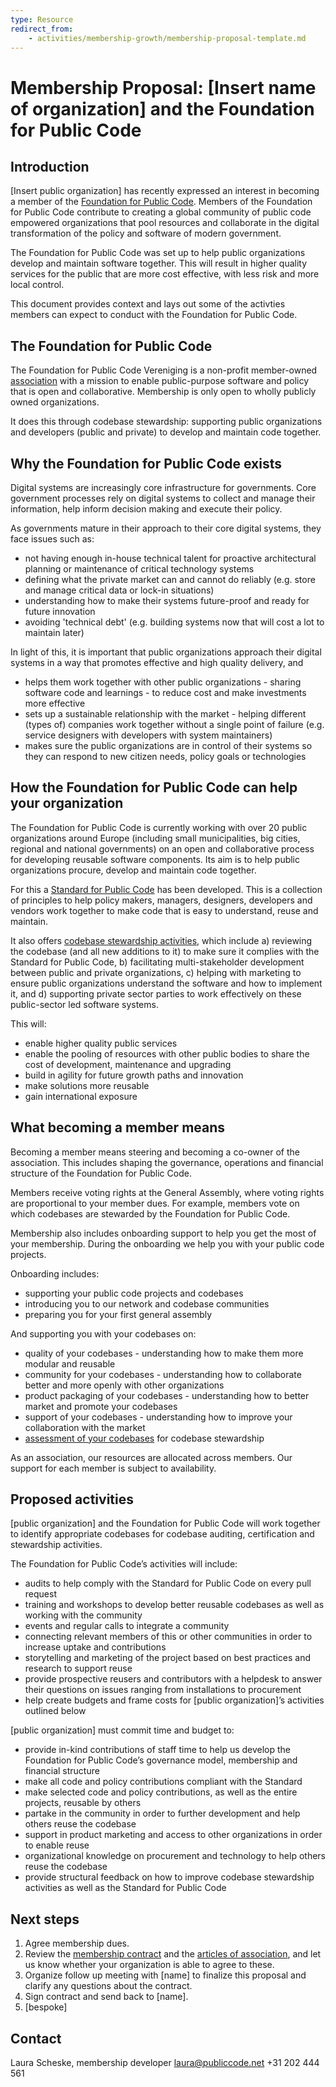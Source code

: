 ```yaml
---
type: Resource
redirect_from:
    - activities/membership-growth/membership-proposal-template.md
---
```


# Membership Proposal: [Insert name of organization] and the Foundation for Public Code

## Introduction

[Insert public organization] has recently expressed an interest in becoming a member of the [Foundation for Public Code](https://publiccode.net/). Members of the Foundation for Public Code contribute to creating a global community of public code empowered organizations that pool resources and collaborate in the digital transformation of the policy and software of modern government.

The Foundation for Public Code was set up to help public organizations develop and maintain software together. This will result in higher quality services for the public that are more cost effective, with less risk and more local control.

This document provides context and lays out some of the activties members can expect to conduct with the Foundation for Public Code.

## The Foundation for Public Code

The Foundation for Public Code Vereniging is a non-profit member-owned [association](https://about.publiccode.net/organization/articles-of-association.html) with a mission to enable public-purpose software and policy that is open and collaborative. Membership is only open to wholly publicly owned organizations.

It does this through codebase stewardship: supporting public organizations and developers (public and private) to develop and maintain code together.

## Why the Foundation for Public Code exists

Digital systems are increasingly core infrastructure for governments. Core government processes rely on digital systems to collect and manage their information, help inform decision making and execute their policy.

As governments mature in their approach to their core digital systems, they face issues such as:

* not having enough in-house technical talent for proactive architectural planning or maintenance of critical technology systems
* defining what the private market can and cannot do reliably (e.g. store and manage critical data or lock-in situations)
* understanding how to make their systems future-proof and ready for future innovation
* avoiding 'technical debt' (e.g. building systems now that will cost a lot to maintain later)

In light of this, it is important that public organizations approach their digital systems in a way that promotes effective and high quality delivery, and

* helps them work together with other public organizations - sharing software code and learnings - to reduce cost and make investments more effective
* sets up a sustainable relationship with the market - helping different (types of) companies work together without a single point of failure (e.g. service designers with developers with system maintainers)
* makes sure the public organizations are in control of their systems so they can respond to new citizen needs, policy goals or technologies

## How the Foundation for Public Code can help your organization

The Foundation for Public Code is currently working with over 20 public organizations around Europe (including small municipalities, big cities, regional and national governments) on an open and collaborative process for developing reusable software components. Its aim is to help public organizations procure, develop and maintain code together.

For this a [Standard for Public Code](https://standard.publiccode.net/) has been developed. This is a collection of principles to help policy makers, managers, designers, developers and vendors work together to make code that is easy to understand, reuse and maintain.

It also offers [codebase stewardship activities](https://about.publiccode.net/activities/codebase-stewardship/activities.html), which include a) reviewing the codebase (and all new additions to it) to make sure it complies with the Standard for Public Code, b) facilitating multi-stakeholder development between public and private organizations, c) helping with marketing to ensure public organizations understand the software and how to implement it, and d) supporting private sector parties to work effectively on these public-sector led software systems.

This will:

* enable higher quality public services
* enable the pooling of resources with other public bodies to share the cost of development, maintenance and upgrading
* build in agility for future growth paths and innovation
* make solutions more reusable
* gain international exposure

## What becoming a member means

Becoming a member means steering and becoming a co-owner of the association. This includes shaping the governance, operations and financial structure of the Foundation for Public Code.

Members receive voting rights at the General Assembly, where voting rights are proportional to your member dues. For example, members vote on which codebases are stewarded by the Foundation for Public Code.

Membership also includes onboarding support to help you get the most of your membership. During the onboarding we help you with your public code projects.

Onboarding includes:

* supporting your public code projects and codebases
* introducing you to our network and codebase communities
* preparing you for your first general assembly

And supporting you with your codebases on:

* quality of your codebases - understanding how to make them more modular and reusable
* community for your codebases - understanding how to collaborate better and more openly with other organizations
* product packaging of your codebases - understanding how to better market and promote your codebases
* support of your codebases - understanding how to improve your collaboration with the market
* [assessment of your codebases](https://about.publiccode.net/activities/codebase-stewardship/criteria-for-codebase-stewardship.html) for codebase stewardship

As an association, our resources are allocated across members. Our support for each member is subject to availability.

## Proposed activities

[public organization] and the Foundation for Public Code will work together to identify appropriate codebases for codebase auditing, certification and stewardship activities.

The Foundation for Public Code’s activities will include:

* audits to help comply with the Standard for Public Code on every pull request
* training and workshops to develop better reusable codebases as well as working with the community
* events and regular calls to integrate a community
* connecting relevant members of this or other communities in order to increase uptake and contributions
* storytelling and marketing of the project based on best practices and research to support reuse
* provide prospective reusers and contributors with a helpdesk to answer their questions on issues ranging from installations to procurement
* help create budgets and frame costs for [public organization]’s activities outlined below

[public organization] must commit time and budget to:

* provide in-kind contributions of staff time to help us develop the Foundation for Public Code’s governance model, membership and financial structure
* make all code and policy contributions compliant with the Standard
* make selected code and policy contributions, as well as the entire projects, reusable by others
* partake in the community in order to further development and help others reuse the codebase
* support in product marketing and access to other organizations in order to enable reuse
* organizational knowledge on procurement and technology to help others reuse the codebase
* provide structural feedback on how to improve codebase stewardship activities as well as the Standard for Public Code

## Next steps

1. Agree membership dues.
2. Review the [membership contract](https://about.publiccode.net/activities/membership-growth/membership-contract.html) and the [articles of association](https://about.publiccode.net/organization/articles-of-association.html), and let us know whether your organization is able to agree to these.
3. Organize follow up meeting with [name] to finalize this proposal and clarify any questions about the contract.
4. Sign contract and send back to [name].
5. [bespoke]

## Contact

Laura Scheske, membership developer
laura@publiccode.net
+31 202 444 561
